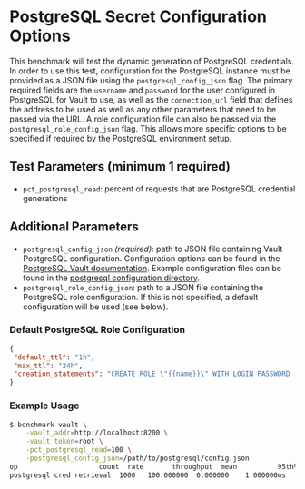 # PostgreSQL Secret Configuration Options

This benchmark will test the dynamic generation of PostgreSQL credentials. In order to use this test, configuration for the PostgreSQL instance must be provided as a JSON file using the `postgresql_config_json` flag. The primary required fields are the `username` and `password` for the user configured in PostgreSQL for Vault to use, as well as the `connection_url` field that defines the address to be used as well as any other parameters that need to be passed via the URL. A role configuration file can also be passed via the `postgresql_role_config_json` flag. This allows more specific options to be specified if required by the PostgreSQL environment setup.

## Test Parameters (minimum 1 required)

- `pct_postgresql_read`: percent of requests that are PostgreSQL credential generations

## Additional Parameters

- `postgresql_config_json` _(required)_: path to JSON file containing Vault PostgreSQL configuration.  Configuration options can be found in the [PostgreSQL Vault documentation](https://www.vaultproject.io/api-docs/secret/databases/postgresql#configure-connection).  Example configuration files can be found in the [postgresql configuration directory](/example-configs/postgresql/).
- `postgresql_role_config_json`: path to a JSON file containing the PostgreSQL role configuration. If this is not specified, a default configuration will be used (see below).

### Default PostgreSQL Role Configuration

```json
{
 "default_ttl": "1h",
 "max_ttl": "24h",
 "creation_statements": "CREATE ROLE \"{{name}}\" WITH LOGIN PASSWORD '{{password}}' VALID UNTIL '{{expiration}}'; GRANT SELECT ON ALL TABLES IN SCHEMA public TO \"{{name}}\";"
}
```

### Example Usage

```bash
$ benchmark-vault \
    -vault_addr=http://localhost:8200 \
    -vault_token=root \
    -pct_postgresql_read=100 \
    -postgresql_config_json=/path/to/postgresql/config.json
op                    count  rate       throughput  mean          95th%         99th%         successRatio
postgresql cred retrieval  1000   100.000000  0.000000    1.000000ms   1.000000ms   1.000000ms   0.00%
```
